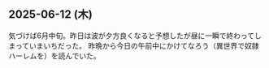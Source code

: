 ## 2025-06-12 (木)

気づけば6月中旬。昨日は波が夕方良くなると予想したが昼に一瞬で終わってしまっていまいちだった。
昨晩から今日の午前中にかけてなろう（異世界で奴隷ハーレムを）を読んでいた。